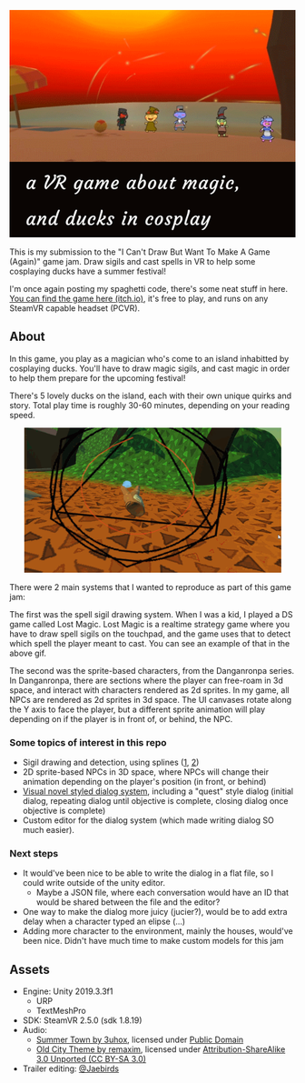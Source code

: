 <p align="center">
    <img src="./readmeGifs/titlecard.gif">
</p>

This is my submission to the "I Can't Draw But Want To Make A Game (Again)" game jam. Draw sigils and cast spells in VR to help some cosplaying ducks have a summer festival!

I'm once again posting my spaghetti code, there's some neat stuff in here. [You can find the game here (itch.io)](
https://request.itch.io/a-vr-game-about-magic-and-ducks-in-cosplay), it's free to play, and runs on any SteamVR capable headset (PCVR).

## About

In this game, you play as a magician who's come to an island inhabitted by cosplaying ducks. You'll have to draw magic sigils, and cast magic in order to help them prepare for the upcoming festival!

There's 5 lovely ducks on the island, each with their own unique quirks and story. Total play time is roughly 30-60 minutes, depending on your reading speed.

<p align="center">
    <img src="./readmeGifs/inGameSpellDrawing.gif">
</p>

There were 2 main systems that I wanted to reproduce as part of this game jam:

The first was the spell sigil drawing system. When I was a kid, I played a DS game called Lost Magic. Lost Magic is a realtime strategy game where you have to draw spell sigils on the touchpad, and the game uses that to detect which spell the player meant to cast.
You can see an example of that in the above gif.

The second was the sprite-based characters, from the Danganronpa series. In Danganronpa, there are sections where the player can free-roam in 3d space, and interact with characters rendered as 2d sprites. 
In my game, all NPCs are rendered as 2d sprites in 3d space. The UI canvases rotate along the Y axis to face the player, but a different sprite animation will play depending on if the player is in front of, or behind, the NPC.

### Some topics of interest in this repo
  * Sigil drawing and detection, using splines ([1](https://catlikecoding.com/unity/tutorials/curves-and-splines/), [2](https://youtu.be/o9RK6O2kOKo?t=953))
  * 2D sprite-based NPCs in 3D space, where NPCs will change their animation depending on the player's position (in front, or behind)
  * [Visual novel styled dialog system](https://www.youtube.com/watch?v=_nRzoTzeyxU), including a "quest" style dialog (initial dialog, repeating dialog until objective is complete, closing dialog once objective is complete)
  * Custom editor for the dialog system (which made writing dialog SO much easier).
  
### Next steps
  * It would've been nice to be able to write the dialog in a flat file, so I could write outside of the unity editor. 
    * Maybe a JSON file, where each conversation would have an ID that would be shared between the file and the editor?
  * One way to make the dialog more juicy (jucier?), would be to add extra delay when a character typed an elipse (...)
  * Adding more character to the environment, mainly the houses, would've been nice. Didn't have much time to make custom models for this jam
  

## Assets

* Engine: Unity 2019.3.3f1
	* URP
	* TextMeshPro
* SDK: SteamVR 2.5.0 (sdk 1.8.19)
* Audio:
  * [Summer Town by 3uhox](https://opengameart.org/content/summertown), licensed under [Public Domain](https://creativecommons.org/publicdomain/zero/1.0/)
  * [Old City Theme by remaxim](https://opengameart.org/content/old-city-theme), licensed under [Attribution-ShareAlike 3.0 Unported (CC BY-SA 3.0)](https://creativecommons.org/licenses/by-sa/3.0/)
* Trailer editing: [@Jaebirds](https://twitter.com/jaebirdsarts)
